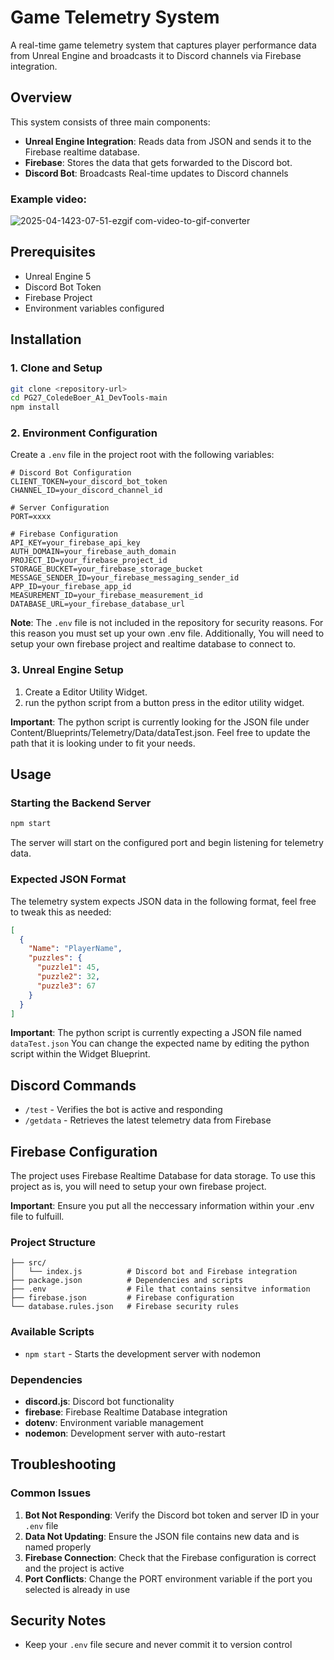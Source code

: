 # Game Telemetry System

A real-time game telemetry system that captures player performance data from Unreal Engine and broadcasts it to Discord channels via Firebase integration.

## Overview

This system consists of three main components:
- **Unreal Engine Integration**: Reads data from JSON and sends it to the Firebase realtime database.
- **Firebase**: Stores the data that gets forwarded to the Discord bot.
- **Discord Bot**: Broadcasts Real-time updates to Discord channels

### **Example video:**
![2025-04-1423-07-51-ezgif com-video-to-gif-converter](https://github.com/user-attachments/assets/c81f54d9-b3e9-4876-9c44-120793bf5acc)

## Prerequisites

- Unreal Engine 5
- Discord Bot Token
- Firebase Project
- Environment variables configured

## Installation

### 1. Clone and Setup

```bash
git clone <repository-url>
cd PG27_ColedeBoer_A1_DevTools-main
npm install
```

### 2. Environment Configuration

Create a `.env` file in the project root with the following variables:

```env
# Discord Bot Configuration
CLIENT_TOKEN=your_discord_bot_token
CHANNEL_ID=your_discord_channel_id

# Server Configuration
PORT=xxxx

# Firebase Configuration
API_KEY=your_firebase_api_key
AUTH_DOMAIN=your_firebase_auth_domain
PROJECT_ID=your_firebase_project_id
STORAGE_BUCKET=your_firebase_storage_bucket
MESSAGE_SENDER_ID=your_firebase_messaging_sender_id
APP_ID=your_firebase_app_id
MEASUREMENT_ID=your_firebase_measurement_id
DATABASE_URL=your_firebase_database_url
```

**Note**: The `.env` file is not included in the repository for security reasons. For this reason you must set up your own .env file. Additionally, You will need to setup your own firebase project and realtime database to connect to.


### 3. Unreal Engine Setup

1. Create a Editor Utility Widget.
2. run the python script from a button press in the editor utility widget. 

**Important**: The python script is currently looking for the JSON file under Content/Blueprints/Telemetry/Data/dataTest.json. Feel free to update the path that it is looking under to fit your needs.

## Usage

### Starting the Backend Server

```bash
npm start
```

The server will start on the configured port and begin listening for telemetry data.

### Expected JSON Format

The telemetry system expects JSON data in the following format, feel free to tweak this as needed:

```json
[
  {
    "Name": "PlayerName",
    "puzzles": {
      "puzzle1": 45,
      "puzzle2": 32,
      "puzzle3": 67
    }
  }
]
```

**Important**: The python script is currently expecting a JSON file named `dataTest.json` You can change the expected name by editing the python script within the Widget Blueprint.

## Discord Commands

- `/test` - Verifies the bot is active and responding
- `/getdata` - Retrieves the latest telemetry data from Firebase

## Firebase Configuration

The project uses Firebase Realtime Database for data storage. To use this project as is, you will need to setup your own firebase project.

**Important**: Ensure you put all the neccessary information within your .env file to fulfuill.

### Project Structure

```
├── src/
│   └── index.js          # Discord bot and Firebase integration
├── package.json          # Dependencies and scripts
├── .env                  # File that contains sensitve information
├── firebase.json         # Firebase configuration
└── database.rules.json   # Firebase security rules
```

### Available Scripts

- `npm start` - Starts the development server with nodemon

### Dependencies

- **discord.js**: Discord bot functionality
- **firebase**: Firebase Realtime Database integration
- **dotenv**: Environment variable management
- **nodemon**: Development server with auto-restart

## Troubleshooting

### Common Issues

1. **Bot Not Responding**: Verify the Discord bot token and server ID in your `.env` file
2. **Data Not Updating**: Ensure the JSON file contains new data and is named properly
3. **Firebase Connection**: Check that the Firebase configuration is correct and the project is active
4. **Port Conflicts**: Change the PORT environment variable if the port you selected is already in use

## Security Notes

- Keep your `.env` file secure and never commit it to version control
